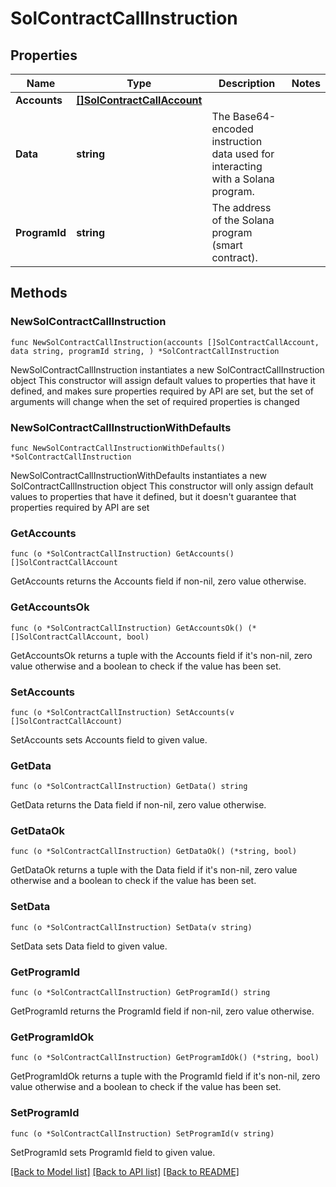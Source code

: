 # SolContractCallInstruction

## Properties

Name | Type | Description | Notes
------------ | ------------- | ------------- | -------------
**Accounts** | [**[]SolContractCallAccount**](SolContractCallAccount.md) |  | 
**Data** | **string** | The Base64-encoded instruction data used for interacting with a Solana program.  | 
**ProgramId** | **string** | The address of the Solana program (smart contract).   | 

## Methods

### NewSolContractCallInstruction

`func NewSolContractCallInstruction(accounts []SolContractCallAccount, data string, programId string, ) *SolContractCallInstruction`

NewSolContractCallInstruction instantiates a new SolContractCallInstruction object
This constructor will assign default values to properties that have it defined,
and makes sure properties required by API are set, but the set of arguments
will change when the set of required properties is changed

### NewSolContractCallInstructionWithDefaults

`func NewSolContractCallInstructionWithDefaults() *SolContractCallInstruction`

NewSolContractCallInstructionWithDefaults instantiates a new SolContractCallInstruction object
This constructor will only assign default values to properties that have it defined,
but it doesn't guarantee that properties required by API are set

### GetAccounts

`func (o *SolContractCallInstruction) GetAccounts() []SolContractCallAccount`

GetAccounts returns the Accounts field if non-nil, zero value otherwise.

### GetAccountsOk

`func (o *SolContractCallInstruction) GetAccountsOk() (*[]SolContractCallAccount, bool)`

GetAccountsOk returns a tuple with the Accounts field if it's non-nil, zero value otherwise
and a boolean to check if the value has been set.

### SetAccounts

`func (o *SolContractCallInstruction) SetAccounts(v []SolContractCallAccount)`

SetAccounts sets Accounts field to given value.


### GetData

`func (o *SolContractCallInstruction) GetData() string`

GetData returns the Data field if non-nil, zero value otherwise.

### GetDataOk

`func (o *SolContractCallInstruction) GetDataOk() (*string, bool)`

GetDataOk returns a tuple with the Data field if it's non-nil, zero value otherwise
and a boolean to check if the value has been set.

### SetData

`func (o *SolContractCallInstruction) SetData(v string)`

SetData sets Data field to given value.


### GetProgramId

`func (o *SolContractCallInstruction) GetProgramId() string`

GetProgramId returns the ProgramId field if non-nil, zero value otherwise.

### GetProgramIdOk

`func (o *SolContractCallInstruction) GetProgramIdOk() (*string, bool)`

GetProgramIdOk returns a tuple with the ProgramId field if it's non-nil, zero value otherwise
and a boolean to check if the value has been set.

### SetProgramId

`func (o *SolContractCallInstruction) SetProgramId(v string)`

SetProgramId sets ProgramId field to given value.



[[Back to Model list]](../README.md#documentation-for-models) [[Back to API list]](../README.md#documentation-for-api-endpoints) [[Back to README]](../README.md)


